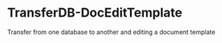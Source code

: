 # TransferDB-DocEditTemplate
Transfer from one database to another and editing a document template 
